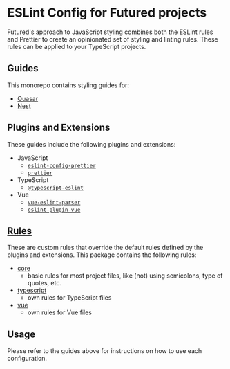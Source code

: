 # ESLint Config for Futured projects

Futured's approach to JavaScript styling combines both the ESLint rules and Prettier to create an opinionated set of styling and linting rules. These rules can be applied to your TypeScript projects.

## Guides

This monorepo contains styling guides for:

* [Quasar](./packages/quasar)
* [Nest](./packages/___nest)

## Plugins and Extensions

These guides include the following plugins and extensions:

* JavaScript
    - [`eslint-config-prettier`](https://github.com/prettier/eslint-config-prettier)
    - [`prettier`](https://www.npmjs.com/package/prettier)
* TypeScript
    - [`@typescript-eslint`](https://github.com/typescript-eslint/typescript-eslint)
* Vue
    - [`vue-eslint-parser`](https://github.com/vuejs/vue-eslint-parser)
    - [`eslint-plugin-vue`](https://github.com/vuejs/eslint-plugin-vue)

## [Rules](packages/rules)

These are custom rules that override the default rules defined by the plugins and extensions. This package contains the following rules:

* [core](packages/rules/core.js)
  - basic rules for most project files, like (not) using semicolons, type of quotes, etc.
* [typescript](packages/rules/typescript.js)
  - own rules for TypeScript files
* [vue](packages/rules/vue.js)
  - own rules for Vue files

## Usage

Please refer to the guides above for instructions on how to use each configuration.